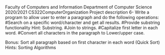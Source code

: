 Faculty of Computers and Information 
Department of Computer Science 2020/2021
CS322ComputerOrganization
Project description
6- Write a program to allow user to enter a paragraph and do the following operations:
  #Search on a specific word/character and get all results.
  #Provide substring functionality Hint: Substring.
  #Join to strings.
  #Capitalize first letter in each word.
  #Convert all characters in the paragraph to Lower/upper case.

Bonus: Sort all paragraph based on first character in each word (Quick Sort)
Hints: Sorting Algorithms

